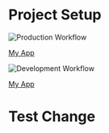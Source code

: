 # Project Setup
![Production Workflow](https://github.com/caitlind26/docker-flask/actions/workflows/prod.workflow.yml/badge.svg)

[My App](https://cd394-prod.herokuapp.com/)

![Development Workflow](https://github.com/caitlind26/docker-flask/actions/workflows/development.workflow.yml/badge.svg)

[My App](https://cd394-dev.herokuapp.com/)

# Test Change
